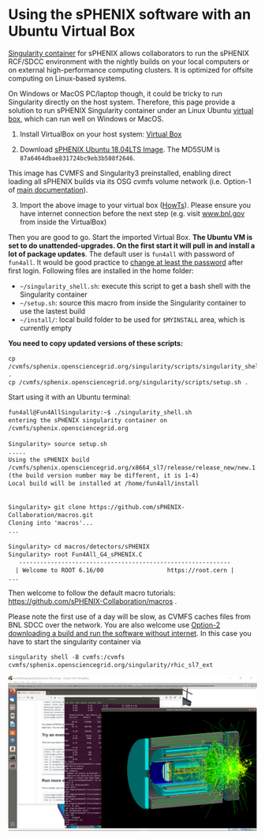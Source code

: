 # Using the sPHENIX software with an Ubuntu Virtual Box

[Singularity container](./README.md) for sPHENIX allows collaborators to run the sPHENIX RCF/SDCC environment with the nightly builds on your local computers or on external high-performance computing clusters. It is optimized for offsite computing on Linux-based systems.

On Windows or MacOS PC/laptop though, it could be tricky to run Singularity directly on the host system. Therefore, this page provide a solution to run sPHENIX Singularity container under an Linux Ubuntu [virtual box](https://www.virtualbox.org/wiki/Downloads), which can run well on Windows or MacOS. 

1. Install VirtualBox on your host system: [Virtual Box](https://www.virtualbox.org/)

2. Download [sPHENIX Ubuntu 18.04LTS Image](https://sphenix.sdcc.bnl.gov/WWW/user/phnxbld/sPHENIX/Singularity/Fun4AllSingularityDistribution.ova). The MD5SUM is `87a6464dbae831724bc9eb3b508f2646`.

This image has CVMFS and Singularity3 preinstalled, enabling direct loading all sPHENIX builds via its OSG cvmfs volume network (i.e. Option-1 of [main documentation](/README.md)).

3. Import the above image to your virtual box ([HowTs](https://www.google.com/search?q=Virtal+box+import+ova)). Please ensure you have internet connection before the next step (e.g. visit www.bnl.gov from inside the VirtualBox)

Then you are good to go. Start the imported Virtual Box. **The Ubuntu VM is set to do unattended-upgrades. On the first start it will pull in and install a lot of package updates**. The default user is `fun4all` with password of `fun4all`. It would be good practice to [change at least the password](https://www.google.com/search?q=ubuntu+howto+change+password) after first login. Following files are installed in the home folder:
* `~/singularity_shell.sh`: execute this script to get a bash shell with the Singularity container
* `~/setup.sh`: source this macro from inside the Singularity container to use the lastest build 
* `~/install/`: local build folder to be used for `$MYINSTALL` area, which is currently empty

**You need to copy updated versions of these scripts:**
```
cp /cvmfs/sphenix.opensciencegrid.org/singularity/scripts/singularity_shell.sh .
cp /cvmfs/sphenix.opensciencegrid.org/singularity/scripts/setup.sh .
```

Start using it with an Ubuntu terminal:
```
fun4all@Fun4AllSingularity:~$ ./singularity_shell.sh
entering the sPHENIX singularity container on /cvmfs/sphenix.opensciencegrid.org

Singularity> source setup.sh 
.....
Using the sPHENIX build /cvmfs/sphenix.opensciencegrid.org/x8664_sl7/release/release_new/new.1 (the build version number may be different, it is 1-4)
Local build will be installed at /home/fun4all/install


Singularity> git clone https://github.com/sPHENIX-Collaboration/macros.git
Cloning into 'macros'...
...

Singularity> cd macros/detectors/sPHENIX
Singularity> root Fun4All_G4_sPHENIX.C
   ------------------------------------------------------------
  | Welcome to ROOT 6.16/00                  https://root.cern |
...
```
Then welcome to follow the default macro tutorials: https://github.com/sPHENIX-Collaboration/macros . 

Please note the first use of a day will be slow, as CVMFS caches files from BNL SDCC over the network. You are also welcome use [Option-2 downloading a build and run the software without internet](/README.md#option-2-download-sphenix-build-via-https-archive). In this case you have to start the singularity container via
```
singularity shell -B cvmfs:/cvmfs cvmfs/sphenix.opensciencegrid.org/singularity/rhic_sl7_ext
```

![Screenshot with Fun4All_G4_EICDetector.C](screenshot.png)
